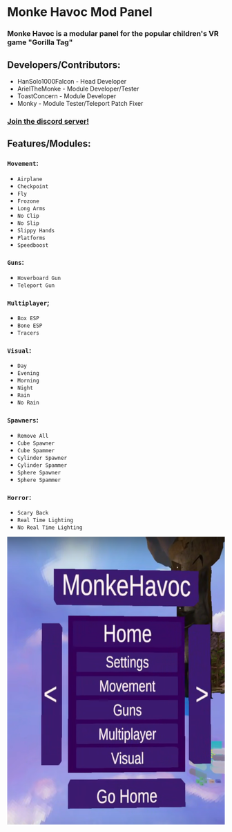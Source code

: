 ﻿# Monke Havoc Mod Panel
### Monke Havoc is a modular panel for the popular children's VR game "Gorilla Tag"
## Developers/Contributors:
* HanSolo1000Falcon - Head Developer
* ArielTheMonke - Module Developer/Tester
* ToastConcern - Module Developer
* Monky - Module Tester/Teleport Patch Fixer

### [Join the discord server!](https://discord.gg/AcmsZnqUGu)
## Features/Modules:
### `Movement`:
* `Airplane`
* `Checkpoint`
* `Fly`
* `Frozone`
* `Long Arms`
* `No Clip`
* `No Slip`
* `Slippy Hands`
* `Platforms`
* `Speedboost`
### `Guns`:
* `Hoverboard Gun`
* `Teleport Gun`
### `Multiplayer`;
* `Box ESP`
* `Bone ESP`
* `Tracers`
### `Visual`:
* `Day`
* `Evening`
* `Morning`
* `Night`
* `Rain`
* `No Rain`
### `Spawners`:
* `Remove All`
* `Cube Spawner`
* `Cube Spammer`
* `Cylinder Spawner`
* `Cylinder Spammer`
* `Sphere Spawner`
* `Sphere Spammer`
### `Horror`:
* `Scary Back`
* `Real Time Lighting`
* `No Real Time Lighting`

![picture of da mod](Assets/Showcase.png)